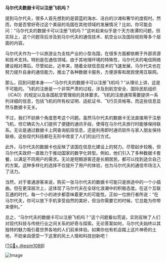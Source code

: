**马尔代夫数据卡可以注册飞机吗？**

提到马尔代夫，很多人首先想到的是碧蓝的海水、洁白的沙滩和奢华的度假村。然而，你是否曾好奇过这个美丽的岛国在其他领域的发展情况？比如，你可能会问：“马尔代夫的数据卡可以注册飞机吗？”这听起来似乎是个天方夜谭的问题，但实际上，这个问题背后涉及到马尔代夫的通信技术、航空业以及国际规则等多个层面的内容。

马尔代夫作为一个以旅游业为支柱产业的小型岛国，在很多方面都依赖于外部资源和技术支持。特别是在通信领域，由于其地理环境的特殊性，马尔代夫的电信网络建设相对滞后。尽管如此，近年来，随着全球信息技术的飞速发展，马尔代夫也在努力提升自身的通信能力，推出了各种数据卡服务，方便游客和居民使用互联网。

那么，回到问题本身——“马尔代夫的数据卡可以注册飞机吗？”从理论上讲，这是不可能的。飞机的注册是一个非常严肃的过程，涉及到航空安全、国际民航组织（ICAO）的规定以及各国航空管理局的具体要求。飞机的注册通常需要提供一系列详细的信息，包括飞机的所有权证明、适航证书、飞行员资格等。而这些信息显然与数据卡无关。

不过，我们不妨换个角度思考这个问题。虽然马尔代夫的数据卡无法直接用于注册飞机，但它确实为人们提供了便捷的通讯手段，使得在马尔代夫旅行时能够保持联系。无论是通过数据卡上网查询航班信息，还是利用即时通讯软件与家人朋友保持联络，这些现代科技都在无形中改变了人们的出行方式。

此外，马尔代夫的数据卡也反映了该国在信息化建设上的努力。尽管起步较晚，但马尔代夫政府一直致力于推动国家的数字化转型。例如，他们引入了多种数据卡套餐，以满足不同用户的需求。无论是短期游客还是长期居民，都可以找到适合自己的方案。这种多样化的选择不仅提升了用户的体验，也为马尔代夫的通信市场注入了活力。

当然，对于普通游客来说，购买一张马尔代夫的数据卡可能只是旅途中的一个小插曲。但在更深层次上，这体现了马尔代夫在全球化浪潮中的积极态度。在这个互联互通的时代，每一个小的进步都意味着更大的可能性。正如一位旅行者所说：“在马尔代夫，你可以放下手机享受自然的美好，但当你需要它的时候，它总能为你带来便利。”

总之，“马尔代夫的数据卡可以注册飞机吗？”这个问题看似荒诞，实则反映了人们对现代科技与传统行业之间关系的好奇与探索。无论答案如何，马尔代夫始终以其独特的魅力吸引着世界各地的人们前来体验。如果你也有机会踏上这片神奇的土地，不妨亲自感受一下这里的风土人情和科技创新吧！

[[TG💪+ @esim1088](https://t.me/s/esim1088)]

![Image](https://i.postimg.cc/4NQfJmqS/Snipaste-2025-05-13-00-14-12.png)